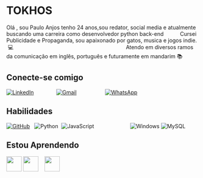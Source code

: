 # TOKHOS
Olá , sou Paulo Anjos tenho 24 anos,sou redator, social media e atualmente buscando uma carreira como desenvolvedor python back-end     
      Cursei Publicidade e Propaganda, sou apaixonado por gatos, musica e jogos indie.
 :computer:                                                                 
          Atendo em diversos ramos da comunicação em inglês, português e futuramente em mandarim :books:
## Conecte-se comigo
[![LinkedIn](https://img.shields.io/badge/LinkedIn-0077B5?style=for-the-badge&logo=linkedin&logoColor=white)](https://www.linkedin.com/in/pauloanjosdev/)  
             [![Gmail](https://img.shields.io/badge/Gmail-333333?style=for-the-badge&logo=gmail&logoColor=red)](mailto:pauloanjos009@gmail.com)  
                 [![WhatsApp](https://img.shields.io/badge/WhatsApp-25D366?style=for-the-badge&logo=whatsapp&logoColor=white)](https://wa.me/55+75+992043332)  
                    


## Habilidades
[![GitHub](https://img.shields.io/badge/GitHub-100000?style=for-the-badge&logo=github&logoColor=white)](https://github.com/tokhos)  
 ![Python](https://img.shields.io/badge/python-3670A0?style=for-the-badge&logo=python&logoColor=ffdd54)  ![JavaScript](https://img.shields.io/badge/JavaScript-F7DF1E?style=for-the-badge&logo=javascript&logoColor=black)          
                ![Windows](https://img.shields.io/badge/Windows-000?style=for-the-badge&logo=windows&logoColor=2CA5E0)
![MySQL](https://img.shields.io/badge/MySQL-00000F?style=for-the-badge&logo=mysql&logoColor=white)


## Estou Aprendendo
<img loading="lazy" src="https://cdn.jsdelivr.net/gh/devicons/devicon/icons/git/git-original.svg" width="40" height="40"/>
<img loading="lazy" src="https://cdn.jsdelivr.net/gh/devicons/devicon/icons/linux/linux-original.svg" width="40" height="40"/>
   <img loading="lazy" src="https://cdn.jsdelivr.net/gh/devicons/devicon/icons/python/python-original.svg" width="40" height="40"/>